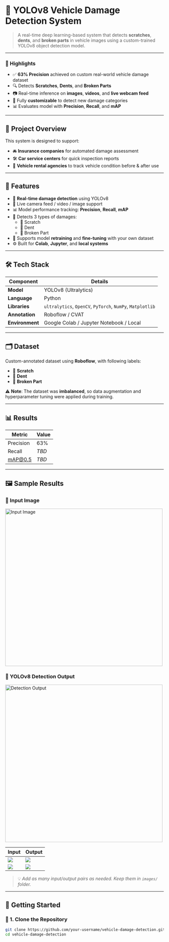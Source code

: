 # 🚗 YOLOv8 Vehicle Damage Detection System

> A real-time deep learning-based system that detects **scratches**, **dents**, and **broken parts** in vehicle images using a custom-trained YOLOv8 object detection model.

---


### 🎯 Highlights

- ✅ **63% Precision** achieved on custom real-world vehicle damage dataset  
- 🔍 Detects **Scratches**, **Dents**, and **Broken Parts**  
- 📷 Real-time inference on **images**, **videos**, and **live webcam feed**  
- 🧪 Fully **customizable** to detect new damage categories  
- 📊 Evaluates model with **Precision**, **Recall**, and **mAP**

---

## 📌 Project Overview

This system is designed to support:

- 🚘 **Insurance companies** for automated damage assessment  
- 🛠️ **Car service centers** for quick inspection reports  
- 🧾 **Vehicle rental agencies** to track vehicle condition before & after use

---

## 🧠 Features

- 📸 **Real-time damage detection** using YOLOv8
- 🔁 Live camera feed / video / image support
- 📊 Model performance tracking: **Precision**, **Recall**, **mAP**
- 🎯 Detects 3 types of damages:  
  - 🔧 Scratch  
  - 🔨 Dent  
  - 🧱 Broken Part  
- 🧬 Supports model **retraining** and **fine-tuning** with your own dataset
- ⚙️ Built for **Colab**, **Jupyter**, and **local systems**

---

## 🛠️ Tech Stack

| Component     | Details                                     |
|---------------|---------------------------------------------|
| **Model**     | YOLOv8 (Ultralytics)                        |
| **Language**  | Python                                      |
| **Libraries** | `ultralytics`, `OpenCV`, `PyTorch`, `NumPy`, `Matplotlib` |
| **Annotation**| Roboflow / CVAT                             |
| **Environment** | Google Colab / Jupyter Notebook / Local   |

---

## 🗂 Dataset

Custom-annotated dataset using **Roboflow**, with following labels:

- 🔧 **Scratch**
- 🔨 **Dent**
- 🧱 **Broken Part**

⚠️ **Note**: The dataset was **imbalanced**, so data augmentation and hyperparameter tuning were applied during training.

---

## 📊 Results

| Metric       | Value  |
|--------------|--------|
| Precision    | 63%    |
| Recall       | *TBD*  |
| mAP@0.5      | *TBD*  |

---

## 🖼️ Sample Results

### 🔹 Input Image
<img src="images/sample_input.jpg" alt="Input Image" width="500"/>

### 🔸 YOLOv8 Detection Output
<img src="images/sample_output.jpg" alt="Detection Output" width="500"/>

| Input | Output |
|-------|--------|
| ![](images/img1_input.jpg) | ![](images/img1_output.jpg) |
| ![](images/img2_input.jpg) | ![](images/img2_output.jpg) |

> 💡 _Add as many input/output pairs as needed. Keep them in `images/` folder._

---

## 🚀 Getting Started

### 🔧 1. Clone the Repository

```bash
git clone https://github.com/your-username/vehicle-damage-detection.git
cd vehicle-damage-detection
